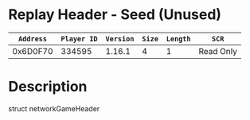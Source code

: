 # Replay Header - Seed (Unused)

| `Address` | `Player ID` | `Version` | `Size` | `Length` | `SCR` |
| ---------- | ----------- | --------- | ------ | -------- | ---- |
| 0x6D0F70 | 334595 | 1.16.1 | 4 | 1 | Read Only |

# Description

struct networkGameHeader
